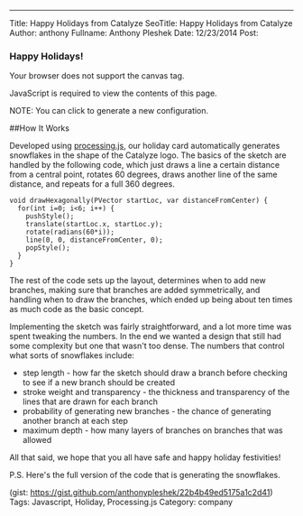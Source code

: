 ---
Title: Happy Holidays from Catalyze
SeoTitle: Happy Holidays from Catalyze
Author: anthony
Fullname: Anthony Pleshek
Date: 12/23/2014
Post:

### Happy Holidays!

<script src="/assets/js/processing.js" type="text/javascript"></script>
<div>
  <style>
    #catalyzeholidaycard {
      width:100%;
      max-width:400px;
    }
  </style>
  <canvas id="catalyzeholidaycard" data-processing-sources="/assets/js/catalyze_holiday_card.pde"
      width="400" height="400">
    <p>Your browser does not support the canvas tag.</p>
    <!-- Note: you can put any alternative content here. -->
  </canvas>
  <noscript>
    <p>JavaScript is required to view the contents of this page.</p>
  </noscript>
  <p>NOTE: You can click to generate a new configuration.</p>
</div>

##How It Works

Developed using [processing.js](http://processingjs.org/), our holiday card automatically generates snowflakes in the shape of the Catalyze logo. The basics of the sketch are handled by the following code, which just draws a line a certain distance from a central point, rotates 60 degrees, draws another line of the same distance, and repeats for a full 360 degrees.
```
void drawHexagonally(PVector startLoc, var distanceFromCenter) {
  for(int i=0; i<6; i++) {
    pushStyle();
    translate(startLoc.x, startLoc.y);
    rotate(radians(60*i));
    line(0, 0, distanceFromCenter, 0);
    popStyle();
  }
}
```

The rest of the code sets up the layout, determines when to add new branches, making sure that branches are added symmetrically, and handling when to draw the branches, which ended up being about ten times as much code as the basic concept.

Implementing the sketch was fairly straightforward, and a lot more time was spent tweaking the numbers. In the end we wanted a design that still had some complexity but one that wasn't too dense. The numbers that control what sorts of snowflakes include:
* step length - how far the sketch should draw a branch before checking to see if a new branch should be created
* stroke weight and transparency - the thickness and transparency of the lines that are drawn for each branch
* probability of generating new branches - the chance of generating another branch at each step
* maximum depth - how many layers of branches on branches that was allowed

All that said, we hope that you all have safe and happy holiday festivities!

P.S. Here's the full version of the code that is generating the snowflakes.

<style type="text/css">
  .gist-file
  .gist-data {max-height: 400px;}
  .line-data {background: #142836;}
</style>

(gist: https://gist.github.com/anthonypleshek/22b4b49ed5175a1c2d41)
Tags: Javascript, Holiday, Processing.js
Category: company
